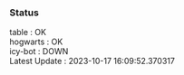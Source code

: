 ### Status


table : OK  
hogwarts : OK  
icy-bot : DOWN  
Latest Update : 2023-10-17 16:09:52.370317
